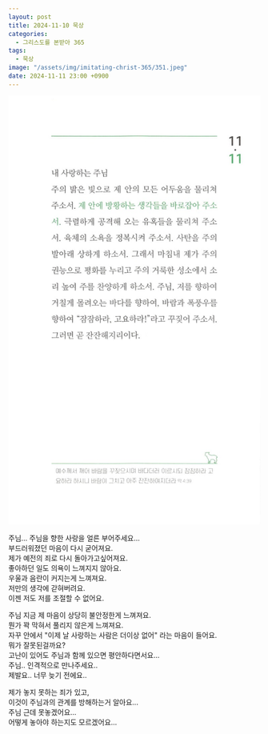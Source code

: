 ```yaml
---
layout: post
title: 2024-11-10 묵상
categories:
  - 그리스도를 본받아 365
tags:
  - 묵상
image: "/assets/img/imitating-christ-365/351.jpeg"
date: 2024-11-11 23:00 +0900
---
```


![image](/assets/img/imitating-christ-365/351.jpeg)

주님... 주님을 향한 사랑을 얼른 부어주세요...  
부드러워졌던 마음이 다시 굳어져요.  
제가 예전의 죄로 다시 돌아가고싶어져요.  
좋아하던 일도 의욕이 느껴지지 않아요.  
우울과 음란이 커지는게 느껴져요.  
저만의 생각에 갇혀버려요.  
이젠 저도 저를 조절할 수 없어요.

주님 지금 제 마음이 상당히 불안정한게 느껴져요.  
뭔가 꽉 막혀서 풀리지 않은게 느껴져요.  
자꾸 안에서 "이제 날 사랑하는 사람은 더이상 없어" 라는 마음이 들어요.  
뭐가 잘못된걸까요?  
고난이 있어도 주님과 함께 있으면 평안하다면서요...  
주님.. 인격적으로 만나주세요..  
제발요.. 너무 늦기 전에요..

제가 놓지 못하는 죄가 있고,  
이것이 주님과의 관계를 방해하는거 알아요...  
주님 근데 못놓겠어요...  
어떻게 놓아야 하는지도 모르겠어요...
